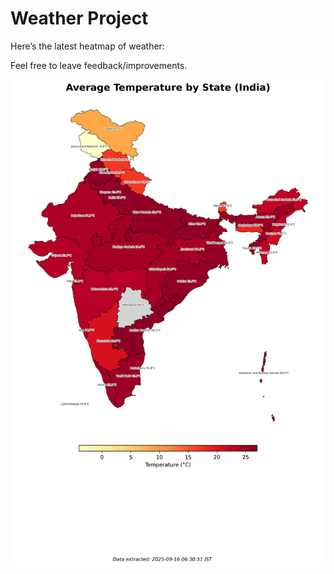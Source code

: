 # Weather Project

Here’s the latest heatmap of weather:

Feel free to leave feedback/improvements.

![India Heatmap](docs/assets/india_heatmap.png?v=C8B6C6)
